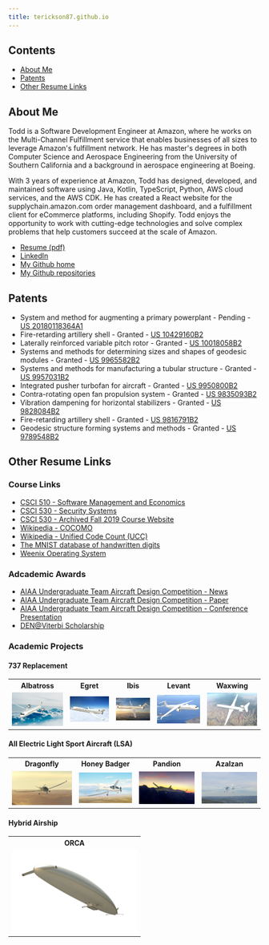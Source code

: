 ```yaml
---
title: terickson87.github.io
---
```


## Contents
* [About Me](#about-me)
* [Patents](#patents)
* [Other Resume Links](#other-resume-links)

## About Me

Todd is a Software Development Engineer at Amazon, where he works on the Multi-Channel Fulfillment service that enables businesses of all sizes to leverage Amazon's fulfillment network. He has master's degrees in both Computer Science and Aerospace Engineering from the University of Southern California and a background in aerospace engineering at Boeing.

With 3 years of experience at Amazon, Todd has designed, developed, and maintained software using Java, Kotlin, TypeScript, Python, AWS cloud services, and the AWS CDK. He has created a React website for the supplychain.amazon.com order management dashboard, and a fulfillment client for eCommerce platforms, including Shopify. Todd enjoys the opportunity to work with cutting-edge technologies and solve complex problems that help customers succeed at the scale of Amazon.

* <a href="Resume Todd Erickson.pdf" target="_blank">Resume (pdf)</a>
* [LinkedIn](https://www.linkedin.com/in/todd-w-erickson/)
* [My Github home](https://github.com/terickson87)
* [My Github repositories](https://github.com/terickson87?tab=repositories)

## Patents
* System and method for augmenting a primary powerplant - Pending - [US 20180118364A1](https://patents.google.com/patent/US20180118364A1/en)
* Fire-retarding artillery shell - Granted - [US 10429160B2](https://patents.google.com/patent/US10429160B2/en)
* Laterally reinforced variable pitch rotor - Granted - [US 10018058B2](https://patents.google.com/patent/US10018058B2/en)
* Systems and methods for determining sizes and shapes of geodesic modules - Granted - [US 9965582B2](https://patents.google.com/patent/US9965582B2/en)
* Systems and methods for manufacturing a tubular structure - Granted - [US 9957031B2](https://patents.google.com/patent/US9957031B2/en)
* Integrated pusher turbofan for aircraft - Granted - [US 9950800B2](https://patents.google.com/patent/US9950800B2/en)
* Contra-rotating open fan propulsion system - Granted - [US 9835093B2](https://patents.google.com/patent/US9835093B2/en)
* Vibration dampening for horizontal stabilizers - Granted - [US 9828084B2](https://patents.google.com/patent/US9828084B2/en)
* Fire-retarding artillery shell - Granted - [US 9816791B2](https://patents.google.com/patent/US9816791B2)
* Geodesic structure forming systems and methods - Granted - [US 9789548B2](https://patents.google.com/patent/US9789548B2)

## Other Resume Links

### Course Links
* [CSCI 510 - Software Management and Economics](https://classes.usc.edu/term-20203/course/csci-510/)
* [CSCI 530 - Security Systems](https://classes.usc.edu/term-20203/course/csci-530/)
* [CSCI 530 - Archived Fall 2019 Course Website](https://web.archive.org/web/20200702170703/http:/csclass.info/USC/CSCI530/F19/)
* [Wikipedia - COCOMO](https://en.wikipedia.org/wiki/COCOMO)
* [Wikipedia - Unified Code Count (UCC)](https://en.wikipedia.org/wiki/Unified_Code_Count_(UCC))
* [The MNIST database of handwritten digits](http://yann.lecun.com/exdb/mnist/)
* [Weenix Operating System](https://github.com/brown-cs1690/handout/wiki)

### Adcademic Awards
* [AIAA Undergraduate Team Aircraft Design Competition - News](https://viterbi.usc.edu/news/news/2010/viterbi-student-team.htm)
* [AIAA Undergraduate Team Aircraft Design Competition - Paper](https://issuu.com/sina_golshany/docs/aiaa_team_aircraft_design_paper_for)
* [AIAA Undergraduate Team Aircraft Design Competition - Conference Presentation](https://issuu.com/sina_golshany/docs/egret_presentationpdf)
* [DEN@Viterbi Scholarship](https://viterbigradadmission.usc.edu/denviterbi-scholarship/)

### Academic Projects

#### 737 Replacement
<table>
  <th style="text-align:center">Albatross</th>
  <th style="text-align:center">Egret</th>
  <th style="text-align:center">Ibis</th>
  <th style="text-align:center">Levant</th>
  <th style="text-align:center">Waxwing</th>
  <tr>
    <td style="text-align:center"><a href="projects/Albatross Complete Proposal.pdf"><img width="250" src="projects/Albatross.png"></a></td>
    <td style="text-align:center"><a href="projects/Egret Complete Proposal.pdf"><img width="250" src="projects/Egret.png"></a></td>
    <td style="text-align:center"><a href="projects/Ibis Complete Proposal.pdf"><img width="250" src="projects/Ibis.png"></a></td>
    <td style="text-align:center"><a href="projects/Levant Complete Proposal.pdf"><img width="250" src="projects/Levant.png"></a></td>
    <td style="text-align:center"><a href="projects/Waxwing Complete Proposal.pdf"><img width="250" src="projects/Waxwing.png"></a></td>
  </tr>
</table>

#### All Electric Light Sport Aircraft (LSA)
<table>
  <th style="text-align:center">Dragonfly</th>
  <th style="text-align:center">Honey Badger</th>
  <th style="text-align:center">Pandion</th>
  <th style="text-align:center">Azalzan</th>
  <tr>
    <td style="text-align:center"><a href="https://issuu.com/sina_golshany/docs/dragonfly_with_foldouts__reduced_si"><img width="250" src="projects/Dragonfly.png"></a></td>
    <td style="text-align:center"><a href="https://issuu.com/sina_golshany/docs/honey_badger_with_foldouts__reduced"><img width="250" src="projects/Honey Badger.png"></a></td>
    <td style="text-align:center"><a href="https://issuu.com/sina_golshany/docs/pandion_with_foldouts"><img width="250" src="projects/Pandion.png"></a></td>
    <td style="text-align:center"><a href="https://issuu.com/sina_golshany/docs/azalzan_with_foldouts"><img width="250" src="projects/Azalzan.png"></a></td>
  </tr>
</table>

#### Hybrid Airship
<table>
  <th style="text-align:center">ORCA</th>
  <tr>
    <td style="text-align:center"><a href="projects/ORCA FINAL.pdf"><img width="250" src="projects/ORCA.png"></a></td>
  </tr>
</table>

